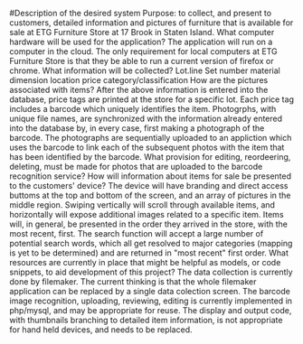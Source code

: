 #Description of the desired system
Purpose:  to collect, and present to customers, detailed information and pictures of furniture that is available for sale at ETG Furniture Store at 17 Brook in Staten Island.
What computer hardware will be used for the application?
  The application will run on a computer in the cloud. The only requirement for local computers at ETG Furniture Store is that they be able to run a current version of firefox or chrome.
What information will be collected?
  Lot.line
  Set number
  material
  dimension
  location
  price
  category/classification
How are the pictures associated with items?
  After the above information is entered into the database, price tags are printed at the store for a specific lot. Each price tag includes a barcode which uniquely identifies the item.
  Photogrphs, with unique file names, are synchronized with the information already entered into the database by, in every case, first making a photograph of the barcode. The photographs are sequentially uploaded to an appliction which uses the barcode to link each of the subsequent photos with the item that has been identified by the barcode.
What provision for editing, reordeering, deleting, must be made for photos that are uploaded to the barcode recognition service?
How will information about items for sale be presented to the customers' device?
The device will have branding and direct access buttoms at the top and bottom of the screen, and an array of pictures in the middle region. Swiping vertically will scroll through available items, and horizontally will expose additional images related to a specific item.
  Items will, in general, be presented in the order they arrived in the store, with the most recent, first. The search function will accept a large number of potential search words, which all get resolved to major categories (mapping is yet to be determined) and are returned in "most recent" first order.
What resources are currently in place that might be helpful as models, or code snippets, to aid development of this project?
The data collection is currently done by filemaker. The current thinking is that the whole filemaker application can be replaced by a single data colection screen. The barcode image recognition, uploading, reviewing, editing is currently implemented in php/mysql, and may be appropriate for reuse.
  The display and output code, with thumbnails branching to detailed item information, is not appropriate for hand held devices, and needs to be replaced.

